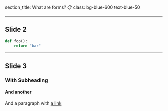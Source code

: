 section_title: What are forms? 📋
class: bg-blue-600 text-blue-50

---

## Slide 2

```python
def foo():
    return "bar"
```

---

## Slide 3

### With Subheading

#### And another

And a paragraph with [a link](https://example.com)
